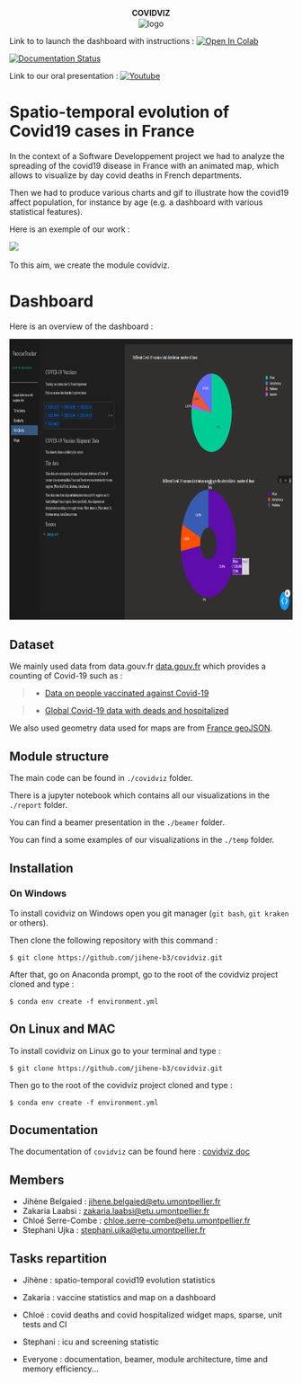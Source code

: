 
<p align="center">
  <strong> COVIDVIZ </strong> <br>
<img src="temp/map_departments.png" style="vertical-align:middle" width="200" height='200' class='center' alt='logo'>
</p>

Link to to launch the dashboard with instructions :
[![Open In Colab](https://colab.research.google.com/assets/colab-badge.svg)](https://colab.research.google.com/github/jihene-b3/covidviz/blob/main/covidviz/dashboard/dashboard_notebook.ipynb)

[![Documentation Status](https://readthedocs.org/projects/covidviz/badge/?version=main)](https://covidviz.readthedocs.io/en/main/)

Link to our oral presentation :
[![Youtube](https://img.shields.io/badge/YouTube-FF0000?style=for-the-badge&logo=youtube&logoColor=white)](https://youtu.be/w1sd-1P-q3c)


# Spatio-temporal evolution of Covid19 cases in France


In the context of a Software Developpement project we had to analyze the spreading of the covid19 disease in France with an animated map, which allows to visualize by day covid deaths in French departments.

Then we had to produce various charts and gif to illustrate how the covid19 affect population, for instance by age (e.g. a dashboard with various statistical features).

Here is an exemple of our work : 

[<img src="temp/covid-19-h-bar-cases_departement.gif" height="500">]()

To this aim, we create the module covidviz.

# Dashboard 

Here is an overview of the dashboard :

[<img src="temp/dashboard_sample.png" height="500">]()







## Dataset

We mainly used data from data.gouv.fr [data.gouv.fr](https://www.data.gouv.fr/en/datasets) which provides a counting of Covid-19 such as :

> - [Data on people vaccinated against Covid-19](https://www.data.gouv.fr/fr/datasets/donnees-relatives-aux-personnes-vaccinees-contre-la-covid-19-1/)

> - [Global Covid-19 data with deads and hospitalized](https://www.data.gouv.fr/en/datasets/chiffres-cles-concernant-lepidemie-de-covid19-en-france/)

We also used geometry data used for maps are from [France geoJSON](https://france-geojson.gregoiredavid.fr).

## Module structure


The main code can be found in  `./covidviz` folder.

There is a jupyter notebook which contains all our visualizations in the `./report` folder.

You can find a beamer presentation in the `./beamer` folder.

You can find a some examples of our visualizations in the `./temp` folder.

## Installation

### On Windows 

To install covidviz on Windows open you git manager (`git bash`, `git kraken` or others).

Then clone the following repository with this command :

    $ git clone https://github.com/jihene-b3/covidviz.git

After that, go on Anaconda prompt, go to the root of the covidviz project cloned and type :


    $ conda env create -f environment.yml 


## On Linux and MAC


To install covidviz on Linux go to your terminal and type :

    $ git clone https://github.com/jihene-b3/covidviz.git

Then go to the root of the covidviz project cloned and type :


    $ conda env create -f environment.yml 


## Documentation

The documentation of `covidviz` can be found here : [covidviz doc](https://covidviz.readthedocs.io/en/main/)


## Members
+ Jihène Belgaied : jihene.belgaied@etu.umontpellier.fr
+ Zakaria Laabsi : zakaria.laabsi@etu.umontpellier.fr
+ Chloé Serre-Combe : chloe.serre-combe@etu.umontpellier.fr
+ Stephani Ujka : stephani.ujka@etu.umontpellier.fr

## Tasks repartition 

+ Jihène : spatio-temporal covid19 evolution statistics
+ Zakaria : vaccine statistics and map on a dashboard 
+ Chloé : covid deaths and covid hospitalized widget maps, sparse, unit tests and CI
+ Stephani : icu and screening statistic 

+ Everyone : documentation, beamer, module architecture, time and memory efficiency...




